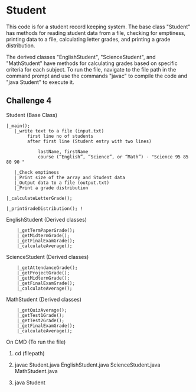 # Student
This code is for a student record keeping system. The base class "Student" has methods for reading student data from a file, checking for emptiness, printing data to a file, calculating letter grades, and printing a grade distribution. 

The derived classes "EnglishStudent", "ScienceStudent", and "MathStudent" have methods for calculating grades based on specific criteria for each subject. To run the file, navigate to the file path in the command prompt and use the commands "javac" to compile the code and "java Student" to execute it.


## Challenge 4

Student (Base Class)

    |_main();
       |_write text to a file (input.txt)
            first line no of students
            after first line (Student entry with two lines) 

				lastName, firstName 
				course (“English”, “Science”, or “Math”) - "Science 95 85 80 90 "

       |_Check emptiness
       |_Print size of the array and Student data
       |_Output data to a file (output.txt)
       |_Print a grade distribution 
  
    |_calculateLetterGrade();

    |_printGradeDistribution(); !



EnglishStudent (Derived classes)

		|_getTermPaperGrade();
		|_getMidtermGrade();
		|_getFinalExamGrade();
		|_calculateAverage();

ScienceStudent (Derived classes)

		|_getAttendanceGrade();
		|_getProjectGrade();
		|_getMidtermGrade();
		|_getFinalExamGrade();
		|_calculateAverage();

MathStudent (Derived classes)

		|_getQuizAverage();
		|_getTest1Grade();
		|_getTest2Grade();
		|_getFinalExamGrade();
		|_calculateAverage();



On CMD (To run the file)

1. cd (filepath)

2. javac Student.java EnglishStudent.java ScienceStudent.java MathStudent.java

3. java Student






